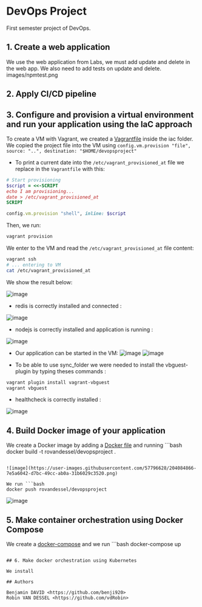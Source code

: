 # DevOps Project

First semester project of DevOps.

## 1. Create a web application
We use the web application from Labs, we must add update and delete in the web app.
We also need to add tests on update and delete.
images/npmtest.png
## 2. Apply CI/CD pipeline

## 3. Configure and provision a virtual environment and run your application using the IaC approach

To create a VM with Vagrant, we created a [Vagrantfile](./iac/Vagrantfile) inside the iac folder. 
We copied the project file into the VM using `config.vm.provision "file", source: "..", destination: "$HOME/devopsproject"` 

* To print a current date into the `/etc/vagrant_provisioned_at` file we replace in the `Vagrantfile` with this:

```ruby
# Start provisioning
$script = <<-SCRIPT
echo I am provisioning...
date > /etc/vagrant_provisioned_at
SCRIPT

config.vm.provision "shell", inline: $script
```

Then, we run:

```bash
vagrant provision
```

We enter to the VM and read the `/etc/vagrant_provisioned_at` file content:

```bash
vagrant ssh
# ... entering to VM
cat /etc/vagrant_provisioned_at
```
We show the result below:

![image](https://user-images.githubusercontent.com/57796628/203652239-2057ee26-7bdb-4aaf-88c8-2fb773a3dda9.png)

* redis is correctly installed and connected :

![image](https://user-images.githubusercontent.com/57796628/203652686-58eb14c1-c86b-46b6-9f95-eebb42c6a3df.png)

* nodejs is correctly installed and application is running :

![image](https://user-images.githubusercontent.com/57796628/203658341-b05152ff-cc65-4029-8843-d6beaa59b87c.png)

* Our application can be started in the VM:
![image](https://user-images.githubusercontent.com/53627391/207389597-dde98ebb-37ec-413b-bfa1-a47aa3f26cfb.png)
![image](https://user-images.githubusercontent.com/53627391/207389688-5463abae-8162-47e2-975e-cbcac8948a4a.png)

* To be able to use sync_folder we were needed to install the vbguest-plugin by typing theses commands :

```bash
vagrant plugin install vagrant-vbguest
vagrant vbguest
```

* healthcheck is correctly installed :

![image](https://user-images.githubusercontent.com/57796628/203654346-c97824a5-8770-4f75-b172-eb4e6f226775.png)

## 4. Build Docker image of your application

We create a Docker image by adding a [Docker file](./Dockerfile) and running ```bash
docker build -t rovandessel/devopsproject .
```

![image](https://user-images.githubusercontent.com/57796628/204084866-7e5a6042-d7bc-49cc-ab0a-31b6029c3520.png)

We run ```bash
docker push rovandessel/devopsproject
```

![image](https://user-images.githubusercontent.com/57796628/204085128-1289cf5c-ae06-4a21-8b29-d48a140e6091.png)

## 5. Make container orchestration using Docker Compose

We create a [docker-compose](./docker-compose.yml) and we run ```bash
docker-compose up
```

## 6. Make docker orchestration using Kubernetes

We install 

## Authors

Benjamin DAVID <https://github.com/benji920>
Robin VAN DESSEL <https://github.com/vdRobin>
